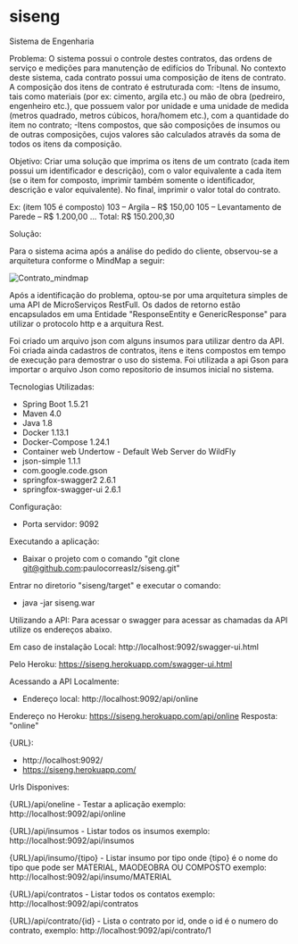 # siseng
Sistema de Engenharia

Problema:
O sistema possui o controle destes contratos, das ordens de serviço e medições para manutenção de edifícios do Tribunal.
No contexto deste sistema, cada contrato possui uma composição de itens de contrato. A composição dos itens de contrato é estruturada com:
-Itens de insumo, tais como materiais (por ex: cimento, argila etc.) ou mão de obra (pedreiro, engenheiro etc.), que possuem valor por unidade e uma unidade de medida (metros quadrado, metros cúbicos, hora/homem etc.), com a quantidade do item no contrato;
-Itens compostos, que são composições de insumos ou de outras composições, cujos valores são calculados através da soma de todos os itens da composição.

Objetivo:
Criar uma solução que imprima os itens de um contrato (cada item possui um identificador e descrição), com o valor equivalente a cada item (se o item for composto, imprimir também somente o identificador, descrição e valor equivalente). 
No final, imprimir o valor total do contrato.

Ex: (item 105 é composto)
103 – Argila – R$ 150,00
105 – Levantamento de Parede – R$ 1.200,00
...
	Total: R$ 150.200,30

Solução:

Para o sistema acima após a análise do pedido do cliente, observou-se a arquitetura conforme o MindMap a seguir:

![Contrato_mindmap](https://user-images.githubusercontent.com/20933804/64403271-4f6bc480-d04e-11e9-9dcf-af9c26440e0c.jpg)

Após a identificação do problema, optou-se por uma arquitetura simples de uma API de MicroServiços RestFull.
Os dados de retorno estão encapsulados em uma Entidade "ResponseEntity e GenericResponse" para utilizar o protocolo http e a arquitura Rest.

Foi criado um arquivo json com alguns insumos para utilizar dentro da API. 
Foi criada ainda cadastros de contratos, itens e itens compostos em tempo de execução para demostrar o uso do sistema.
Foi utilizada a api Gson para importar o arquivo Json como repositorio de insumos inicial no sistema.

Tecnologias Utilizadas:
- Spring Boot 1.5.21
- Maven 4.0
- Java 1.8
- Docker 1.13.1
- Docker-Compose 1.24.1 
- Container web Undertow - Default Web Server do WildFly
- json-simple 1.1.1
- com.google.code.gson
- springfox-swagger2 2.6.1
- springfox-swagger-ui 2.6.1

Configuração:
- Porta servidor: 9092

Executando a aplicação:
- Baixar o projeto com o comando "git clone git@github.com:paulocorreaslz/siseng.git"

Entrar no diretorio "siseng/target" e executar o comando:
- java -jar siseng.war

Utilizando a API:
Para acessar o swagger para acessar as chamadas da API utilize os endereços abaixo.

Em caso de instalação Local:
http://localhost:9092/swagger-ui.html

Pelo Heroku:
https://siseng.herokuapp.com/swagger-ui.html

Acessando a API Localmente:
- Endereço local: http://localhost:9092/api/online

Endereço no Heroku:
https://siseng.herokuapp.com/api/online
Resposta: "online"

{URL}:
- http://localhost:9092/
- https://siseng.herokuapp.com/

Urls Disponives:

{URL}/api/oneline - Testar a aplicação exemplo: http://localhost:9092/api/online

{URL}/api/insumos - Listar todos os insumos exemplo: http://localhost:9092/api/insumos

{URL}/api/insumo/{tipo} -  Listar insumo por tipo onde {tipo} é o nome do tipo que pode ser MATERIAL, MAODEOBRA OU COMPOSTO exemplo: http://localhost:9092/api/insumo/MATERIAL 

{URL}/api/contratos - Listar todos os contatos exemplo: http://localhost:9092/api/contratos

{URL}/api/contrato/{id} - Lista o contrato por id, onde o id é o numero do contrato, exemplo: http://localhost:9092/api/contrato/1
